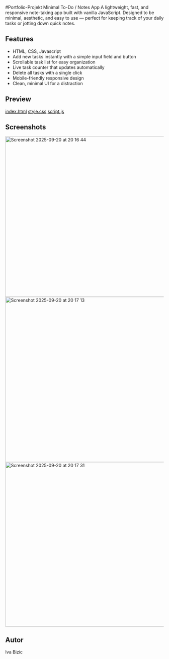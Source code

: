 #Portfolio-Projekt
Minimal To-Do / Notes App
A lightweight, fast, and responsive note-taking app built with vanilla JavaScript.
Designed to be minimal, aesthetic, and easy to use — perfect for keeping track of your daily tasks or jotting down quick notes.

## Features
- HTML, CSS, Javascript
- Add new tasks instantly with a simple input field and button
- Scrollable task list for easy organization
- Live task counter that updates automatically
- Delete all tasks with a single click
- Mobile-friendly responsive design
- Clean, minimal UI for a distraction

## Preview
[index.html](https://github.com/user-attachments/files/22444074/index.html)
[style.css](https://github.com/user-attachments/files/22444076/style.css)
[script.js](https://github.com/user-attachments/files/22444075/script.js)

## Screenshots
<img width="881" height="510" alt="Screenshot 2025-09-20 at 20 16 44" src="https://github.com/user-attachments/assets/6787360b-760c-4e9e-9953-cec6d0fdbcaf" />
<img width="891" height="525" alt="Screenshot 2025-09-20 at 20 17 13" src="https://github.com/user-attachments/assets/a0fc4a3c-35f7-4956-8ffe-c3dd54db2565" />
<img width="888" height="523" alt="Screenshot 2025-09-20 at 20 17 31" src="https://github.com/user-attachments/assets/673ee61e-4f1e-4022-9f90-6dc0a11500d8" />

## Autor
Iva Bizic
